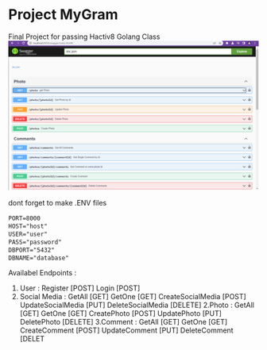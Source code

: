 # Project MyGram
Final Project for passing Hactiv8 Golang Class
![image](https://github.com/ferytell/go-jwt/blob/master/docs/image.png)

dont forget to make .ENV files

``` 
PORT=8000
HOST="host"
USER="user"
PASS="password"
DBPORT="5432"
DBNAME="database" 
```
Availabel Endpoints :
1. User :
  Register [POST] 
  Login [POST]
2. Social Media :
  GetAll [GET] 
  GetOne [GET]
  CreateSocialMedia [POST]
  UpdateSocialMedia [PUT]
  DeleteSocialMedia [DELETE]
2.Photo :
  GetAll [GET]
  GetOne [GET]
  CreatePhoto [POST]
  UpdatePhoto [PUT]
  DeletePhoto [DELETE]
3.Comment :
  GetAll [GET]
  GetOne [GET]
  CreateComment [POST]
  UpdateComment [PUT]
  DeleteComment [DELET
